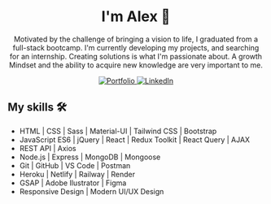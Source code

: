 <h1 align="center"> I'm Alex 👋</h1>

<p align="center"> Motivated by the challenge of bringing a vision to life, I graduated from a full-stack bootcamp. I'm currently developing my projects, and searching for an internship. Creating solutions is what I'm passionate about. A growth Mindset and the ability to acquire new knowledge are very important to me. </p>

<div align='center'>
  <a href="https://amdev.me/" target="_blank">
    <img src="https://img.shields.io/badge/my_portfolio-000?style=for-the-badge&logo=ko-fi&logoColor=white" alt="Portfolio"/>
  </a>
  <a href="https://www.linkedin.com/in/aleksander-maj-7611a824b/" target="_blank">
    <img src="https://img.shields.io/badge/linkedin-0A66C2?style=for-the-badge&logo=linkedin&logoColor=white" alt="LinkedIn"/>
  </a>
</div>

## My skills 🛠 

- HTML | CSS | Sass | Material-UI | Tailwind CSS | Bootstrap
- JavaScript ES6 | jQuery | React | Redux Toolkit | React Query | AJAX
- REST API | Axios 
- Node.js | Express | MongoDB | Mongoose 
- Git | GitHub | VS Code | Postman 
- Heroku | Netlify | Railway | Render
- GSAP | Adobe Ilustrator | Figma
- Responsive Design | Modern UI/UX Design
